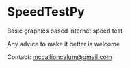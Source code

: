 # SpeedTestPy
Basic graphics based internet speed test 

Any advice to make it better is welcome

Contact: mccallioncalum@gmail.com
